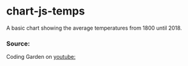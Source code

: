 # chart-js-temps

A basic chart showing the average temperatures from 1800 until 2018.

### Source:

Coding Garden on [youtube:](https://www.youtube.com/watch?v=5-ptp9tRApM&list=PLRqwX-V7Uu6YxDKpFzf_2D84p0cyk4T7X&index=9)
